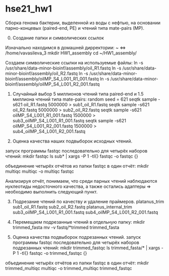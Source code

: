 # hse21_hw1
Сборка генома бактерии, выделенной из воды с нефтью, на основании парно-концевых (paired-end, PE) и чтений типа mate-pairs (MP).

0. Создание папки и символических ссылок

Изначально находимся в домашней дирректории: ~ <=> /home/vavasileva_3
    mkdir HW1_assembly
    cd ~/HW1_assembly/

Создаем символические ссылки на используемые файлы:
    ln -s /usr/share/data-minor-bioinf/assembly/oil_R1.fastq
    ln -s /usr/share/data-minor-bioinf/assembly/oil_R2.fastq
    ln -s /usr/share/data-minor-bioinf/assembly/oilMP_S4_L001_R1_001.fastq
    ln -s /usr/share/data-minor-bioinf/assembly/oilMP_S4_L001_R2_001.fastq

1. Случайный выбор 5 миллионов чтений типа paired-end и 1.5 миллиона чтений типа mate-pairs:
random seed = 621
    seqtk sample -s621 oil_R1.fastq 5000000 > sub1_oil_R1.fastq
    seqtk sample -s621 oil_R2.fastq 5000000 > sub2_oil_R2.fastq
    seqtk sample -s621 oilMP_S4_L001_R1_001.fastq 1500000 > sub3_oilMP_S4_L001_R1_001.fastq
    seqtk sample -s621 oilMP_S4_L001_R2_001.fastq 1500000 > sub4_oilMP_S4_L001_R2_001.fastq

2. Оценка качества наших подвыборок исходных чтений.

запуск программы fastqc последовательно для четырёх наборов чтений:
mkdir fastqc
    ls sub* | xargs -P 1 -tI{} fastqc -o fastqc {}

объединение четырёх отчётов из папки fastqc в один отчёт:
    mkdir multiqc
    multiqc -o multiqc fastqc

Анализируя отчёт, понимаем, что среди парных чтений наблюдаются нуклеотиды недосточного качества, а также остались адаптеры => необходимо выполнить следующий пункт.

3. Подрезание чтений по качеству и удаление праймеров.
    platanus_trim sub1_oil_R1.fastq sub2_oil_R2.fastq
    platanus_internal_trim sub3_oilMP_S4_L001_R1_001.fastq sub4_oilMP_S4_L001_R2_001.fastq

4. Перемещаем подрезанные чтений в отдельную папку:
    mkdir trimmed_fasta
    mv -v fastq/*trimmed trimmed_fasta

5. Оценка качества подвыборок подрезанных чтений.
запуск программы fastqc последовательно для четырёх наборов подрезанных чтений:
    mkdir trimmed_fastqc
    ls trimmed_fasta/* | xargs -P 1 -tI{} fastqc -o trimmed_fastqc {}

объединение четырёх отчётов из папки fastqc в один отчёт:
    mkdir trimmed_multiqc
    multiqc -o trimmed_multiqc trimmed_fastqc
